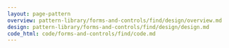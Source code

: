 ```yaml
---
layout: page-pattern
overview: pattern-library/forms-and-controls/find/design/overview.md
design: pattern-library/forms-and-controls/find/design/design.md
code_html: code/forms-and-controls/find/code.md
---
```

